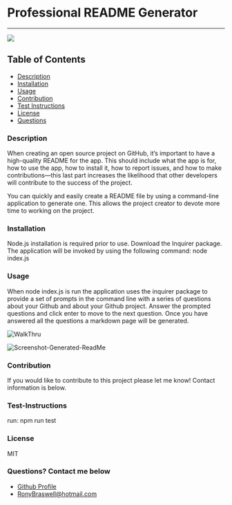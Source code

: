 # Professional README Generator
  ----
  <a href="https://img.shields.io/badge/License-M-brightgreen"><img src="https://img.shields.io/badge/License-M-brightgreen"></a>


  ## Table of Contents
  - [Description](#description)
  - [Installation](#installation)
  - [Usage](#usage)
  - [Contribution](#contribution)
  - [Test Instructions](#test-instructions)
  - [License](#license)
  - [Questions](#questions?-contact-me-below)

  ### Description
  When creating an open source project on GitHub, it’s important to have a high-quality README for the app. This should include what the app is for, how to use the app, how to install it, how to report issues, and how to make contributions—this last part increases the likelihood that other developers will contribute to the success of the project.

  You can quickly and easily create a README file by using a command-line application to generate one. This allows the project creator to devote more time to working on the project.

  ### Installation
  Node.js installation is required prior to use. Download the Inquirer package. 
  The application will be invoked by using the following command: node index.js

  ### Usage
  When node index.js is run the application uses the inquirer package to provide a set of prompts in the command line with a series of questions about your Github and about your  Github project. Answer the prompted questions and click enter to move to the next question. Once you have answered all the questions a markdown page will be generated.

![WalkThru](https://github.com/ronyelon/Professional-ReadMe-Generator/blob/main/Images/ReadMe-Generator.gif)


![Screenshot-Generated-ReadMe](https://github.com/ronyelon/Professional-ReadMe-Generator/blob/main/Images/ScreenShit-Generated-ReadMe.PNG)


  ### Contribution
  If you would like to contribute to this project please let me know! Contact information is below.

  ### Test-Instructions
  run: npm run test

  ### License
  MIT

  ### Questions? Contact me below
  - [Github Profile](https://github.com/ronyelon)
  - RonyBraswell@hotmail.com
 
  
